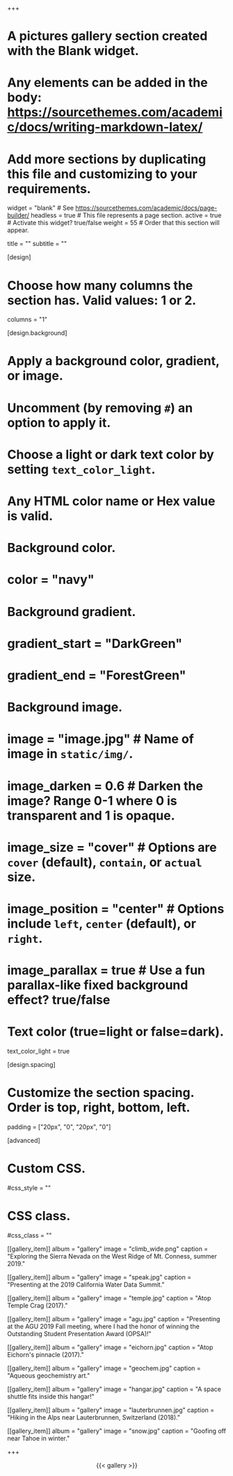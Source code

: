 +++
# A pictures gallery section created with the Blank widget.
# Any elements can be added in the body: https://sourcethemes.com/academic/docs/writing-markdown-latex/
# Add more sections by duplicating this file and customizing to your requirements.

widget = "blank"  # See https://sourcethemes.com/academic/docs/page-builder/
headless = true  # This file represents a page section.
active = true  # Activate this widget? true/false
weight = 55  # Order that this section will appear.

title = ""
subtitle = ""

[design]
  # Choose how many columns the section has. Valid values: 1 or 2.
  columns = "1"

[design.background]
  # Apply a background color, gradient, or image.
  #   Uncomment (by removing `#`) an option to apply it.
  #   Choose a light or dark text color by setting `text_color_light`.
  #   Any HTML color name or Hex value is valid.

  # Background color.
  # color = "navy"
  
  # Background gradient.
  # gradient_start = "DarkGreen"
  # gradient_end = "ForestGreen"
  
  # Background image.
  # image = "image.jpg"  # Name of image in `static/img/`.
  # image_darken = 0.6  # Darken the image? Range 0-1 where 0 is transparent and 1 is opaque.
  # image_size = "cover"  #  Options are `cover` (default), `contain`, or `actual` size.
  # image_position = "center"  # Options include `left`, `center` (default), or `right`.
  # image_parallax = true  # Use a fun parallax-like fixed background effect? true/false
  
  # Text color (true=light or false=dark).
  text_color_light = true

[design.spacing]
  # Customize the section spacing. Order is top, right, bottom, left.
  padding = ["20px", "0", "20px", "0"]

[advanced] 
 # Custom CSS. 
 #css_style = ""
 
 # CSS class.
 #css_class = ""

[[gallery_item]]
  album = "gallery"
  image = "climb_wide.png"
  caption = "Exploring the Sierra Nevada on the West Ridge of Mt. Conness, summer 2019."
  
[[gallery_item]]
  album = "gallery"
  image = "speak.jpg"
  caption = "Presenting at the 2019 California Water Data Summit."

[[gallery_item]]
  album = "gallery"
  image = "temple.jpg"
  caption = "Atop Temple Crag (2017)."

[[gallery_item]]
  album = "gallery"
  image = "agu.jpg"
  caption = "Presenting at the AGU 2019 Fall meeting, where I had the honor of winning the Outstanding Student Presentation Award (OPSA)!"

[[gallery_item]]
  album = "gallery"
  image = "eichorn.jpg"
  caption = "Atop Eichorn's pinnacle (2017)."

[[gallery_item]]
  album = "gallery"
  image = "geochem.jpg"
  caption = "Aqueous geochemistry art."

[[gallery_item]]
  album = "gallery"
  image = "hangar.jpg"
  caption = "A space shuttle fits inside this hangar!"

[[gallery_item]]
  album = "gallery"
  image = "lauterbrunnen.jpg"
  caption = "Hiking in the Alps near Lauterbrunnen, Switzerland (2018)."

[[gallery_item]]
  album = "gallery"
  image = "snow.jpg"
  caption = "Goofing off near Tahoe in winter."

  
+++

<center>{{< gallery >}}</center>
